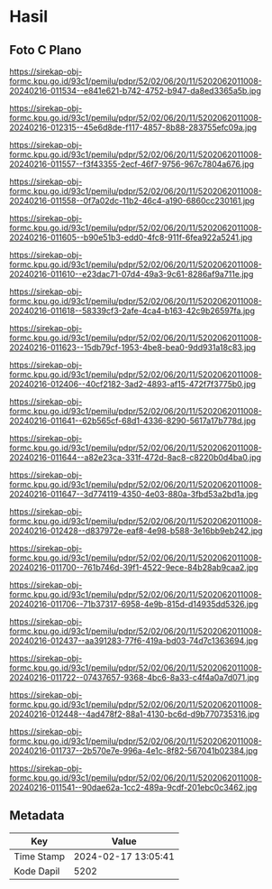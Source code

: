 # Hasil

## Foto C Plano

https://sirekap-obj-formc.kpu.go.id/93c1/pemilu/pdpr/52/02/06/20/11/5202062011008-20240216-011534--e841e621-b742-4752-b947-da8ed3365a5b.jpg

https://sirekap-obj-formc.kpu.go.id/93c1/pemilu/pdpr/52/02/06/20/11/5202062011008-20240216-012315--45e6d8de-f117-4857-8b88-283755efc09a.jpg

https://sirekap-obj-formc.kpu.go.id/93c1/pemilu/pdpr/52/02/06/20/11/5202062011008-20240216-011557--f3f43355-2ecf-46f7-9756-967c7804a676.jpg

https://sirekap-obj-formc.kpu.go.id/93c1/pemilu/pdpr/52/02/06/20/11/5202062011008-20240216-011558--0f7a02dc-11b2-46c4-a190-6860cc230161.jpg

https://sirekap-obj-formc.kpu.go.id/93c1/pemilu/pdpr/52/02/06/20/11/5202062011008-20240216-011605--b90e51b3-edd0-4fc8-911f-6fea922a5241.jpg

https://sirekap-obj-formc.kpu.go.id/93c1/pemilu/pdpr/52/02/06/20/11/5202062011008-20240216-011610--e23dac71-07d4-49a3-9c61-8286af9a711e.jpg

https://sirekap-obj-formc.kpu.go.id/93c1/pemilu/pdpr/52/02/06/20/11/5202062011008-20240216-011618--58339cf3-2afe-4ca4-b163-42c9b26597fa.jpg

https://sirekap-obj-formc.kpu.go.id/93c1/pemilu/pdpr/52/02/06/20/11/5202062011008-20240216-011623--15db79cf-1953-4be8-bea0-9dd931a18c83.jpg

https://sirekap-obj-formc.kpu.go.id/93c1/pemilu/pdpr/52/02/06/20/11/5202062011008-20240216-012406--40cf2182-3ad2-4893-af15-472f7f3775b0.jpg

https://sirekap-obj-formc.kpu.go.id/93c1/pemilu/pdpr/52/02/06/20/11/5202062011008-20240216-011641--62b565cf-68d1-4336-8290-5617a17b778d.jpg

https://sirekap-obj-formc.kpu.go.id/93c1/pemilu/pdpr/52/02/06/20/11/5202062011008-20240216-011644--a82e23ca-331f-472d-8ac8-c8220b0d4ba0.jpg

https://sirekap-obj-formc.kpu.go.id/93c1/pemilu/pdpr/52/02/06/20/11/5202062011008-20240216-011647--3d774119-4350-4e03-880a-3fbd53a2bd1a.jpg

https://sirekap-obj-formc.kpu.go.id/93c1/pemilu/pdpr/52/02/06/20/11/5202062011008-20240216-012428--d837972e-eaf8-4e98-b588-3e16bb9eb242.jpg

https://sirekap-obj-formc.kpu.go.id/93c1/pemilu/pdpr/52/02/06/20/11/5202062011008-20240216-011700--761b746d-39f1-4522-9ece-84b28ab9caa2.jpg

https://sirekap-obj-formc.kpu.go.id/93c1/pemilu/pdpr/52/02/06/20/11/5202062011008-20240216-011706--71b37317-6958-4e9b-815d-d14935dd5326.jpg

https://sirekap-obj-formc.kpu.go.id/93c1/pemilu/pdpr/52/02/06/20/11/5202062011008-20240216-012437--aa391283-77f6-419a-bd03-74d7c1363694.jpg

https://sirekap-obj-formc.kpu.go.id/93c1/pemilu/pdpr/52/02/06/20/11/5202062011008-20240216-011722--07437657-9368-4bc6-8a33-c4f4a0a7d071.jpg

https://sirekap-obj-formc.kpu.go.id/93c1/pemilu/pdpr/52/02/06/20/11/5202062011008-20240216-012448--4ad478f2-88a1-4130-bc6d-d9b770735316.jpg

https://sirekap-obj-formc.kpu.go.id/93c1/pemilu/pdpr/52/02/06/20/11/5202062011008-20240216-011737--2b570e7e-996a-4e1c-8f82-567041b02384.jpg

https://sirekap-obj-formc.kpu.go.id/93c1/pemilu/pdpr/52/02/06/20/11/5202062011008-20240216-011541--90dae62a-1cc2-489a-9cdf-201ebc0c3462.jpg


## Metadata

| Key        | Value               |
| ---------- | ------------------- |
| Time Stamp | 2024-02-17 13:05:41 |
| Kode Dapil | 5202                |



